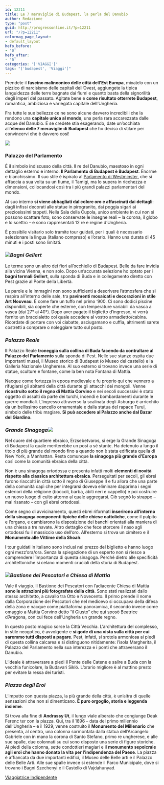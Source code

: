 ```yaml
---
id: 12211
title: Le 7 meraviglie di Budapest, la perla del Danubio
author: Redazione
type: "post"
guid: http://progressonline.it/?p=12211
url: "/?p=12211"
colormag_page_layout:
- default_layout
hefo_before:
- '0'
hefo_after:
- '0'
categories: "['VIAGGI']"
tags: "['budapest', 'Viaggi']"
---
```


Prendete il **fascino malinconico delle città dell’Est Europa**, mixatelo con un pizzico di narcisismo delle capitali dell’Ovest, aggiungete la tipica languidezza delle terre bagnate dai fiumi e quanto basta della signorilità degli imperi del passato. Agitate bene e **come risultato otterrete Budapest**, romantica, ambiziosa e variegata capitale dell’Ungheria.

Fra tutte le sue bellezze ce ne sono alcune davvero incredibili che la rendono una **capitale unica al mondo**, una perla rara accarezzata dalle acque del Danubio. E se credete stia esagerando, date un’occhiata all’**elenco delle 7 meraviglie di** **Budapest** che ho deciso di stilare per convincervi che è davvero così!

![](https://progressonline.it/wp-content/uploads/2019/12/copia-parlamento.jpg)

### **Palazzo del Parlamento**

È il simbolo indiscusso della città. Il re del Danubio, maestoso in ogni dettaglio esterno e interno. **Il Parlamento di Budapest è Budapest**. Enorme e bianchissimo. Il suo stile è ispirato al [Parlamento di Westminster](https://viaggiatriceindipendente.com/2018/04/23/londra-prima-volta/), che si affaccia a sua volta su un fiume, il Tamigi, ma lo supera in ricchezza e dimensioni, collocandosi così tra i più grandi palazzi parlamentari del mondo.

Al suo interno **si viene abbagliati dal colore oro e affascinati dai dettagli**: dagli infissi decorati alle statue in pirogranito, dai poggia sigari ai preziosissimi tappeti. Nella Sala della Cupola, unico ambiente in cui non si possono scattare foto, sono conservate le insegne reali – la corona, il globo e lo scettro – e sono rappresentati 12 re e regine d’Ungheria.

È possibile visitarlo solo tramite tour guidati, per i quali è necessario selezionare la lingua (italiano compreso) e l’orario. Hanno una durata di 45 minuti e i posti sono limitati.

### *![](https://progressonline.it/wp-content/uploads/2019/12/copia-terme-300x250.jpg)Bagni Gellert*

Le terme sono un altro dei fiori all’occhiello di Budapest. Belle da fare invidia alla vicina Vienna, e non solo. Dopo un’accurata selezione ho optato per i **bagni termali Gellert**, sulla sponda di Buda e in collegamento diretto con Pest grazie al Ponte della Libertà.

Le parole e le immagini non sono sufficienti a descrivere l’atmosfera che si respira all’interno delle sale, tra **pavimenti mosaicati e decorazioni in stile Art Nouveau**. È come fare un tuffo nel primo ‘900. Ci sono dodici piscine disponibili, sia coperte che esterne, con temperature variabili da vasca a vasca (dai 27° ai 40°). Dopo aver pagato il biglietto d’ingresso, vi verrà fornito un braccialetto col quale accedere al vostro armadietto/cabina. Ricordate di portare con voi ciabatte, asciugamano e cuffia, altrimenti sarete costretti a comprare o noleggiare tutto sul posto.

### *Palazzo Reale*

Il Palazzo Reale **troneggia sulla collina di Buda facendo da contraltare al Palazzo del Parlamento** sulla sponda di Pest. Nelle sue stanze ospita due importanti musei, il Museo storico di Budapest (o Museo del castello) e la Galleria Nazionale Ungherese. Al suo esterno si trovano invece una serie di statue, sculture e fontane, come la ben nota Fontana di Mattia.

Nacque come fortezza in epoca medievale e fu proprio qui che vennero a rifugiarsi gli abitanti della città durante gli attacchi dei mongoli. Venne **ricostruito sotto il regno di Mattia Corvino** e nei secoli successivi è stato oggetto di assalti da parte dei turchi, incendi e bombardamenti durante le guerre mondiali. L’ingresso attraverso la scalinata degli Asburgo è arricchito da un bellissimo cancello ornamentale e dalla statua del rapace Turul, simbolo delle tribù magiare. **Si può accedere al Palazzo anche dal Bazar del Giardino**.

### *Grande Sinagoga![](https://progressonline.it/wp-content/uploads/2019/12/copia-sinagoga-300x225.jpg)*

Nel cuore del quartiere ebraico, Erzsebetvaros, si erge la Grande Sinagoga di Budapest la quale meriterebbe un post a sé stante. Ha detenuto a lungo il titolo di più grande del mondo fino a quando non è stata edificata quella di New York, a Manhattan. Resta comunque **la sinagoga più grande d’Europa** così come la comunità ebraica della città.

Non è una sinagoga ortodossa e presenta infatti molti **elementi di novità rispetto alla classica architettura ebraica**. Perseguitati per secoli, gli ebrei furono riaccolti in città sotto il regno di Giuseppe II e fu allora che una parte della comunità capì che per integrarsi doveva eliminare dapprima i segni esteriori della religione (boccoli, barba, abiti neri e cappello) e poi costruire un nuovo luogo di culto attorno al quale aggregarsi. Ciò segnò lo strappo – mai risanato – con gli ebrei ortodossi.

Come segno di avvicinamento, questi ebrei riformati **inserirono all’interno della sinagoga componenti tipiche delle chiese cattoliche**, come il pulpito e l’organo, e cambiarono la disposizione dei banchi orientati alla maniera di una chiesa a tre navate. Altro dettaglio che fece storcere il naso agli ortodossi fu il massiccio uso dell’oro. All’esterno si trova un cimitero e il **Monumento alle Vittime della Shoah**.

I tour guidati in italiano sono inclusi nel prezzo del biglietto e hanno luogo ogni mezz’ora/ora. Senza la spiegazione di un esperto non si riesce a comprendere l’importanza di questa sinagoga. Perché dietro alle specificità architettoniche si celano momenti cruciali della storia di Budapest.

### *![](https://progressonline.it/wp-content/uploads/2019/12/copia-chiesa-di-mattia-300x200.jpg)Bastione dei Pescatori e Chiesa di Mattia*

Vale il viaggio. Il Bastione dei Pescatori con l’adiacente Chiesa di Mattia **sono le attrazioni più fotografate della città**. Sono stati realizzati dallo stesso architetto, a cavallo tra Otto e Novecento. Il primo prende il nome dalla Corporazione dei Pescatori che nel medioevo si occupava della difesa della zona e nacque come piattaforma panoramica, il secondo invece come omaggio a Mattia Corvino detto “il Giusto” che qui sposò Beatrice d’Aragona, con cui fece dell’Ungheria un grande regno.

In questo posto magico sorse la Città Vecchia. L’architettura del complesso, in stile neogotico, è avvolgente e **si gode di una vista sulla città per cui saremmo tutti disposti a pagare**. Pest, infatti, si srotola armoniosa ai piedi di questa collina calcarea e si distinguono nitidamente: l’isola Margherita, il Palazzo del Parlamento nella sua interezza e i ponti che attraversano il Danubio.

L’ideale è attraversare a piedi il Ponte delle Catene e salire a Buda con la vecchia funicolare, la Budavari Sikló. L’orario migliore è al mattino presto per evitare la ressa dei turisti.

### *Piazza degli Eroi*

L’impatto con questa piazza, la più grande della città, è un’altra di quelle sensazioni che non si dimenticano. **È puro orgoglio, storia e leggenda insieme**.

Si trova alla fine di **Andrassy Ut**, il lungo viale alberato che congiunge Deak Ferenc ter con la piazza. Qui, tra il 1896 – data del primo millennio dell’Ungheria – e il 1929, venne costruito il **Monumento del Millenario** che presenta, al centro, una colonna sormontata dalla statua dell’Arcangelo Gabriele con in mano la corona di Santo Stefano, primo re ungherese, e alle sue spalle, due colonnati su cui sono disposte una serie di figure storiche. Ai piedi della colonna, sette condottieri magiari e il **monumento sepolcrale agli eroi che hanno donato la vita per l’indipendenza del Paese**. La piazza è affiancata da due importanti edifici, il Museo delle Belle arti e il Palazzo delle Belle Arti. Alle sue spalle invece si estende il Parco Municipale, dove si trovano i Bagni Szechenyi e il Castello di Vajdahunyad.

[Viaggiatrice Indipendente](https://viaggiatriceindipendente.com/)